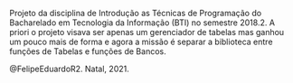 Projeto da disciplina de Introdução as Técnicas de Programação do Bacharelado em Tecnologia da Informação (BTI) no semestre 2018.2.
A priori o projeto visava ser apenas um gerenciador de tabelas mas ganhou um pouco mais de forma e agora a missão é separar a biblioteca entre funções de Tabelas e funções de Bancos.

@FelipeEduardoR2. Natal, 2021.

